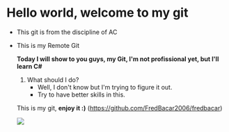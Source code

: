 # Hello world, welcome to my git

- This git is from the discipline of AC
- This is my Remote Git
  
	**Today I will show to you guys, my Git, I'm not profissional yet, but I'll learn C#**

    1. What should I do?
        - Well, I don't know but I'm trying to figure it out.
        - Try to have better skills in this.

    This is my git, **enjoy it :)** (https://github.com/FredBacar2006/fredbacar)

    ![](aaa.png)
